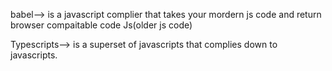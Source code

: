 
babel--> is a javascript complier that takes your mordern js code and return browser compaitable code Js(older js code)

Typescripts--> is a superset of javascripts that complies down to javascripts.